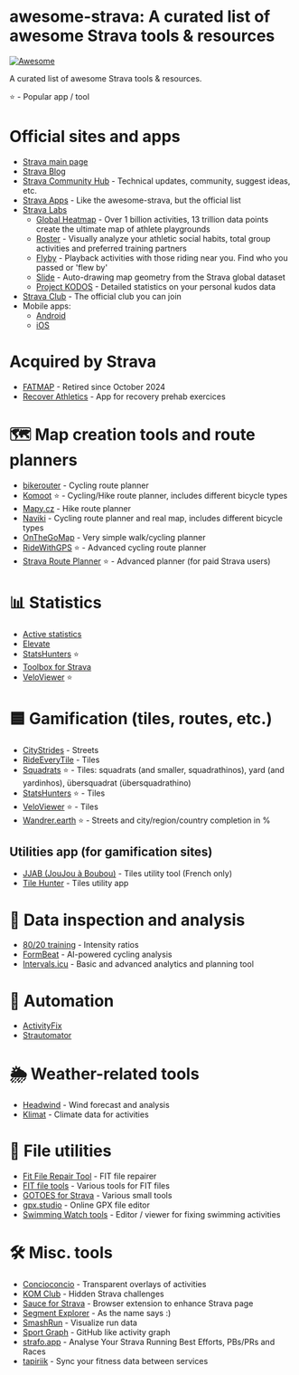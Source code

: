 # awesome-strava: A curated list of awesome Strava tools & resources

[![Awesome](https://awesome.re/badge.svg)](https://awesome.re)

A curated list of awesome Strava tools & resources.

⭐ - Popular app / tool

# Official sites and apps

* [Strava main page](https://www.strava.com/)
* [Strava Blog](https://stories.strava.com/)
* [Strava Community Hub](https://communityhub.strava.com/) - Technical updates, community, suggest ideas, etc.
* [Strava Apps](https://www.strava.com/apps) - Like the awesome-strava, but the official list
* [Strava Labs](https://labs.strava.com/)
  * [Global Heatmap](https://www.strava.com/maps/global-heatmap) - Over 1 billion activities, 13 trillion data points create the ultimate map of athlete playgrounds
  * [Roster](https://labs.strava.com/roster) - Visually analyze your athletic social habits, total group activities and preferred training partners
  * [Flyby](https://labs.strava.com/flyby/) - Playback activities with those riding near you. Find who you passed or 'flew by'
  * [Slide](https://labs.strava.com/slide/) - Auto-drawing map geometry from the Strava global dataset
  * [Project KODOS](https://labs.strava.com/kodos/) - Detailed statistics on your personal kudos data
* [Strava Club](https://www.strava.com/clubs/231407) - The official club you can join
* Mobile apps:
  * [Android](https://play.google.com/store/apps/details?id=com.strava) 
  * [iOS](https://apps.apple.com/us/app/strava-run-bike-hike/id426826309)

# Acquired by Strava

* [FATMAP](https://fatmap.com/) - Retired since October 2024
* [Recover Athletics](https://recoverathletics.com/) - App for recovery prehab exercices

# 🗺️ Map creation tools and route planners

* [bikerouter](https://bikerouter.de/) - Cycling route planner
* [Komoot](https://www.komoot.com/) ⭐ - Cycling/Hike route planner, includes different bicycle types
* [Mapy.cz](https://mapy.cz/) - Hike route planner
* [Naviki](https://www.naviki.org/) - Cycling route planner and real map, includes different bicycle types
* [OnTheGoMap](https://onthegomap.com/) - Very simple walk/cycling planner
* [RideWithGPS](https://ridewithgps.com/) ⭐ - Advanced cycling route planner
* [Strava Route Planner](https://www.strava.com/routes/new) ⭐ - Advanced planner (for paid Strava users)

# 📊 Statistics

* [Active statistics](https://active-statistics.com/home)
* [Elevate](https://github.com/thomaschampagne/elevate)
* [StatsHunters](https://www.statshunters.com/) ⭐
* [Toolbox for Strava](https://www.marcellobrivio.com/projects/strava-toolbox/)
*  [VeloViewer](https://veloviewer.com/) ⭐

# 🟦 Gamification (tiles, routes, etc.)

* [CityStrides](https://citystrides.com/) - Streets
* [RideEveryTile](https://rideeverytile.com/) - Tiles
* [Squadrats](https://squadrats.com/activities) ⭐ - Tiles: squadrats (and smaller, squadrathinos), yard (and yardinhos), übersquadrat (übersquadrathino)
* [StatsHunters](https://www.statshunters.com/) ⭐ - Tiles
* [VeloViewer](https://veloviewer.com/) ⭐ - Tiles
* [Wandrer.earth](https://wandrer.earth/) ⭐ - Streets and city/region/country completion in %

## Utilities app (for gamification sites)

* [JJAB (JouJou à Boubou)](https://bouillard.org/kikourou/jjab/help.html) - Tiles utility tool (French only)
* [Tile Hunter](https://tilehunter.web.app/) - Tiles utility app

# 🧐 Data inspection and analysis

* [80/20 training](https://8020training.app/) - Intensity ratios
* [FormBeat](https://www.formbeat.com/) - AI-powered cycling analysis
* [Intervals.icu](https://intervals.icu/) - Basic and advanced analytics and planning tool

# 🤖 Automation
* [ActivityFix](https://www.activityfix.com/)
* [Strautomator](https://strautomator.com/home)

# 🌦️ Weather-related tools

* [Headwind](https://headwind.app/) - Wind forecast and analysis
* [Klimat](https://klimat.app/) - Climate data for activities

# 💾 File utilities

* [Fit File Repair Tool](https://www.fitfilerepairtool.info/) - FIT file repairer
* [FIT file tools](https://www.fitfiletools.com/) - Various tools for FIT files
* [GOTOES for Strava](https://gotoes.org/strava/) - Various small tools
* [gpx.studio](https://gpx.studio/) - Online GPX file editor
* [Swimming Watch tools](https://www.swimmingwatchtools.com/) - Editor / viewer for fixing swimming activities

# 🛠️ Misc. tools

* [Concioconcio](https://concioconcio.cc/) - Transparent overlays of activities
* [KOM Club](https://www.kom.club/) - Hidden Strava challenges
* [Sauce for Strava](https://www.sauce.llc/) - Browser extension to enhance Strava page
* [Segment Explorer](https://www.doogal.co.uk/SegmentExplorer) - As the name says :)
* [SmashRun](https://smashrun.com/) - Visualize run data
* [Sport Graph](https://graph.rnnr.io/) - GitHub like activity graph
* [strafo.app](https://strafo.app/) - Analyse Your Strava Running Best Efforts, PBs/PRs and Races
* [tapiriik](https://tapiriik.com/) - Sync your fitness data between services
